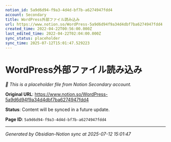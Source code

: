 ```yaml
---
notion_id: 5a9d6d94-f9a3-4d4d-bf7b-a6274947fdd4
account: Secondary
title: WordPress外部ファイル読み込み
url: https://www.notion.so/WordPress-5a9d6d94f9a34d4dbf7ba6274947fdd4
created_time: 2022-04-22T00:56:00.000Z
last_edited_time: 2022-04-22T02:04:00.000Z
sync_status: placeholder
sync_time: 2025-07-12T15:01:47.529223
---
```


# WordPress外部ファイル読み込み

*🔄 This is a placeholder file from Notion Secondary account.*

**Original URL**: https://www.notion.so/WordPress-5a9d6d94f9a34d4dbf7ba6274947fdd4

**Status**: Content will be synced in a future update.

**Page ID**: `5a9d6d94-f9a3-4d4d-bf7b-a6274947fdd4`

---

*Generated by Obsidian-Notion sync at 2025-07-12 15:01:47*

